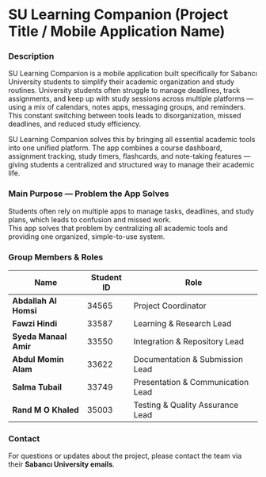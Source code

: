 # SU Learning Companion (Project Title / Mobile Application Name)

### Description  
SU Learning Companion is a mobile application built specifically for Sabancı University students to simplify their academic organization and study routines.
University students often struggle to manage deadlines, track assignments, and keep up with study sessions across multiple platforms — using a mix of calendars, notes apps, messaging groups, and reminders. This constant switching between tools leads to disorganization, missed deadlines, and reduced study efficiency.

SU Learning Companion solves this by bringing all essential academic tools into one unified platform. The app combines a course dashboard, assignment tracking, study timers, flashcards, and note-taking features — giving students a centralized and structured way to manage their academic life.

### Main Purpose — Problem the App Solves  
Students often rely on multiple apps to manage tasks, deadlines, and study plans, which leads to confusion and missed work.  
This app solves that problem by centralizing all academic tools and providing one organized, simple-to-use system.

### Group Members & Roles  

| Name | Student ID | Role | 
|------|-------------|------|
| **Abdallah Al Homsi** | 34565 | Project Coordinator |
| **Fawzi Hindi** | 33587 | Learning & Research Lead |
| **Syeda Manaal Amir** | 33550 | Integration & Repository Lead  |
| **Abdul Momin Alam** | 33622 | Documentation & Submission Lead  |
| **Salma Tubail** | 33749 | Presentation & Communication Lead  |
| **Rand M O Khaled** | 35003 | Testing & Quality Assurance Lead  |

### Contact  
For questions or updates about the project, please contact the team via their **Sabancı University emails**.















